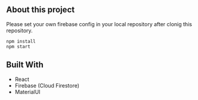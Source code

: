 ## About this project
Please set your own firebase config in your local repository after clonig this repository.
```
npm install
npm start
```

## Built With 
- React
- Firebase (Cloud Firestore)
- MaterialUI